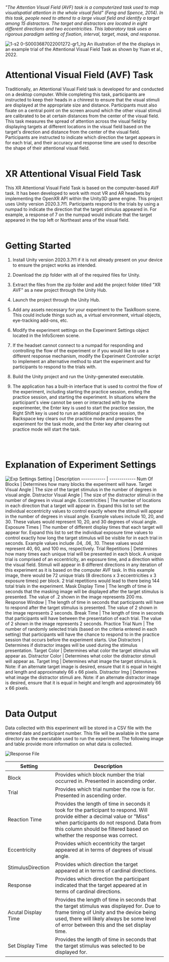 <i>"The Attention Visual Field (AVF) task is a computerized task used to map visualspatial attention in the whole visual field" (Feng and Spence, 2014). 
In this task, people need to attend to a large visual field and identify a target among 15 distractors. The target and distractors are located in eight different 
directions and two eccentricities. This laboratory task uses a rigorous paradigm setting of fixation, interval, target, mask, and response.</i>

![1-s2 0-S0003687022001272-gr1_lrg](https://user-images.githubusercontent.com/105318271/193877517-d1339ffb-e356-497a-8121-3ec1c17871a9.jpg) An illustration of the the displays in an example trial of the Attentional Visual Field Task as shown by Yuan et al., 2022. 

# Attentional Visual Field (AVF) Task

Traditionally, an Attentional Visual Field task is developed for and conducted on a desktop computer. While completing this task, participants are instructed to keep their heads in a chinrest to ensure that the visual stimuli are displayed at the appropriate size and distance. Participants must also fixate on a central point on the screen around which the other visual stimuli are calibrated to be at certain distances from the center of the visual field. This task measures the spread of attention across the visual field by displaying targets at different locations in the visual field based on the target's direction and distance from the center of the visual field. Participants are instructed to indicate which direction the target appears in for each trial, and their accuracy and response time are used to describe the shape of their attentional visual field.
<br>
<br>
# XR Attentional Visual Field Task

This XR Attentional Visual Field Task is based on the computer-based AVF task. It has been developed to work with most VR and AR headsets by implementing the OpenXR API within the Unity3D game engine. This project uses Unity version 2020.3.7f1. Participants respond to the trials by using a numpad to indicate the direction that the target stimulus appeared in. For example, a response of 7 on the numpad would indicate that the target appeared in the top left or Northeast area of the visual field.
<br>
<br>

# Getting Started 

1. Install Unity version 2020.3.7f1 if it is not already present on your device to ensure the project works as intended.

2. Download the zip folder with all of the required files for Unity. 

3. Extract the files from the zip folder and add the project folder titled "XR AVF" as a new project through the Unity Hub.

4. Launch the project through the Unity Hub.

5. Add any assets necessary for your experiment to the TaskRoom scene. This could include things such as, a virtual environment, virtual objects, eye-tracking add-ons, etc.

6. Modify the experiment settings on the Experiment Settings object located in the InfoScreen scene.

7. If the headset cannot connect to a numpad for responding and controlling the flow of the experiment or if you would like to use a different response mechanism, modify the Experiment Controller script to implement an alternative method to start the experiment and for participants to respond to the trials with.

7. Build the Unity project and run the Unity-generated executable.

8. The application has a built-in interface that is used to control the flow of the experiment, including starting the practice session, ending the practice session, and starting the experiment. In situations where the participant's view cannot be seen or interacted with by the experimenter, the Enter key is used to start the practice session, the Right Shift key is used to run an additional practice session, the Backspace key clears out the practice mode and prepares the experiment for the task mode, and the Enter key after clearing out practice mode will start the task.
<br>
<br>

# Explanation of Experiment Settings
![Exp Settings](https://user-images.githubusercontent.com/105318271/177431751-725002e8-59d5-478c-ad72-bf67ff205285.png)
Setting | Description
------------ | -------------
Num Of Blocks | Determines how many blocks the experiment will have.
Target Visual Angle | The size of the target stimulus in the number of degrees in visual angle.
Distractor Visual Angle | The size of the distractor stimuli in the number of degrees in visual angle.
Eccentricities | The number of locations in each direction that a target will appear in. Expand this list to set the individual eccentricity values to control exactly where the stimuli will appear in the number of degrees in visual angle. Example values include 10, 20, and 30. These values would represent 10, 20, and 30 degrees of visual angle.
Exposure Times | The number of different display times that each target will appear for. Expand this list to set the individual exposure time values to control exactly how long the target stimulus will be visible for in each trial in seconds. Example values include .04, .06, .10. These values would represent 40, 60, and 100 ms, respectively.
Trial Repetitions | Determines how many times each unique trial will be presented in each block. A unique trial is comprised of an eccentricity, an exposure time, and a direction within the visual field. Stimuli will appear in 8 different directions in any iteration of this experiment as it is based on the computer AVF task. In this example image, there would be 72 unique trials (8 directions x 3 eccentricities x 3 exposure times) per block. 2 trial repetitions would lead to there being 144 total trials in the experiment.
Mask Display Time | The length of time in seconds that the masking image will be displayed after the target stimulus is presented. The value of .2 shown in the image represents 200 ms.
Response Window | The length of time in seconds that participants will have to respond after the target stimulus is presented. The value of 2 shown in the image represents 2 seconds.
Break Time | The length of time in seconds that participants will have between the presentation of each trial. The value of 2 shown in the image represents 2 seconds.
Practice Trial Num | The number of randomly selected trials (based on the criteria entered in each setting) that participants will have the chance to respond to in the practice session that occurs before the experiment starts.
Use Distractors | Determines if distractor images will be used during the stimulus presentation.
Target Color | Determines what color the target stimulus will appear as.
Distractor Color | Determines what color the distractor stimuli will appear as.
Target Img | Determines what image the target stimulus is. Note: if an alternate target image is desired, ensure that it is equal in height and length and approximately 66 x 66 pixels.
Distractor Img | Determines what image the distractor stimuli are. Note: if an alternate distractor image is desired, ensure that it is equal in height and length and approximately 66 x 66 pixels.
<br>
<br>

# Data Output
Data collected with this experiment will be stored in a CSV file with the entered date and participant number. This file will be available in the same directory as the executable used to run the experiment. The following image and table provide more information on what data is collected.

![Response File](https://user-images.githubusercontent.com/105318271/177618335-23054912-c553-4d07-8872-c1fb93b08f4e.png)

Setting | Description
------------ | -------------
Block | Provides which block number the trial occurred in. Presented in ascending order.
Trial | Provides which trial number the row is for. Presented in ascending order.
Reaction Time | Provides the length of time in seconds it took for the participant to respond. Will provide either a decimal value or "Miss" when participants do not respond. Data from this column should be filtered based on whether the response was correct.
Eccentricity | Provides which eccentricity the target appeared at in terms of degrees of visual angle.
StimulusDirection | Provides which direction the target appeared at in terms of cardinal directions.
Response | Provides which direction the participant indicated that the target appeared at in terms of cardinal directions.
Acutal Display Time | Provides the length of time in seconds that the target stimulus was displayed for. Due to frame timing of Unity and the device being used, there will likely always be some level of error between this and the set display time.
Set Display Time | Provides the length of time in seconds that the target stimulus was selected to be displayed for.
